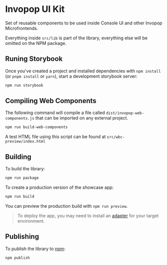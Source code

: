 # Invopop UI Kit

Set of reusable components to be used inside Console UI and other Invopop Microfrontends.

Everything inside `src/lib` is part of the library, everything else will be omitted on the NPM package.

## Runing Storybook

Once you've created a project and installed dependencies with `npm install` (or `pnpm install` or `yarn`), start a development storybook server:

```bash
npm run storybook
```

## Compiling Web Components

The following command will compile a file called `dist/invopop-web-components.js` that can be imported on any external project.

```bash
npm run build-web-components
```

A test HTML file using this script can be found at `src/wbc-preview/index.html`

## Building

To build the library:

```bash
npm run package
```

To create a production version of the showcase app:

```bash
npm run build
```

You can preview the production build with `npm run preview`.

> To deploy the app, you may need to install an [adapter](https://kit.svelte.dev/docs/adapters) for your target environment.

## Publishing

To publish the library to [npm](https://www.npmjs.com):

```bash
npm publish
```
